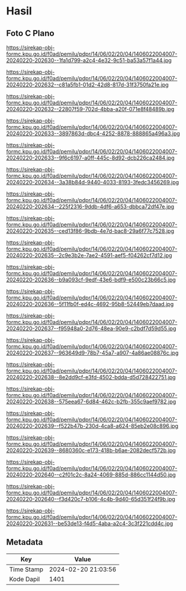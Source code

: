 # Hasil

## Foto C Plano

https://sirekap-obj-formc.kpu.go.id/f0ad/pemilu/pdpr/14/06/02/20/04/1406022004007-20240220-202630--1fa1d799-a2c4-4e32-9c51-ba53a57f1a44.jpg

https://sirekap-obj-formc.kpu.go.id/f0ad/pemilu/pdpr/14/06/02/20/04/1406022004007-20240220-202632--c81a5fb1-01d2-42d8-817d-31f3750fa21e.jpg

https://sirekap-obj-formc.kpu.go.id/f0ad/pemilu/pdpr/14/06/02/20/04/1406022004007-20240220-202632--22807f59-702d-4bba-a20f-071e8f48489b.jpg

https://sirekap-obj-formc.kpu.go.id/f0ad/pemilu/pdpr/14/06/02/20/04/1406022004007-20240220-202633--3897863d-dbc4-4252-8878-888865a496a3.jpg

https://sirekap-obj-formc.kpu.go.id/f0ad/pemilu/pdpr/14/06/02/20/04/1406022004007-20240220-202633--9f6c6197-a0ff-445c-8d92-dcb226ca2484.jpg

https://sirekap-obj-formc.kpu.go.id/f0ad/pemilu/pdpr/14/06/02/20/04/1406022004007-20240220-202634--3a38b84d-9440-4033-8193-3fedc3456269.jpg

https://sirekap-obj-formc.kpu.go.id/f0ad/pemilu/pdpr/14/06/02/20/04/1406022004007-20240220-202634--225f2316-9ddb-4df6-a653-dbbca72df47e.jpg

https://sirekap-obj-formc.kpu.go.id/f0ad/pemilu/pdpr/14/06/02/20/04/1406022004007-20240220-202635--ced13f86-9bdb-4e7d-bac8-29a6f77c7528.jpg

https://sirekap-obj-formc.kpu.go.id/f0ad/pemilu/pdpr/14/06/02/20/04/1406022004007-20240220-202635--2c9e3b2e-7ae2-4591-aef5-f04262cf7d12.jpg

https://sirekap-obj-formc.kpu.go.id/f0ad/pemilu/pdpr/14/06/02/20/04/1406022004007-20240220-202636--b9a093cf-9edf-43e6-bdf9-e500c23b66c5.jpg

https://sirekap-obj-formc.kpu.go.id/f0ad/pemilu/pdpr/14/06/02/20/04/1406022004007-20240220-202636--5f11fb0f-ed4c-4692-95b8-52449eb7daad.jpg

https://sirekap-obj-formc.kpu.go.id/f0ad/pemilu/pdpr/14/06/02/20/04/1406022004007-20240220-202637--f95948a0-2d76-48ea-90e9-c2bdf7d59d55.jpg

https://sirekap-obj-formc.kpu.go.id/f0ad/pemilu/pdpr/14/06/02/20/04/1406022004007-20240220-202637--963649d9-78b7-45a7-a907-4a86ae08876c.jpg

https://sirekap-obj-formc.kpu.go.id/f0ad/pemilu/pdpr/14/06/02/20/04/1406022004007-20240220-202638--8e2dd9cf-e3fd-4502-bdda-d5d728422751.jpg

https://sirekap-obj-formc.kpu.go.id/f0ad/pemilu/pdpr/14/06/02/20/04/1406022004007-20240220-202638--575eea67-6d84-462c-b2fb-355c9aef9782.jpg

https://sirekap-obj-formc.kpu.go.id/f0ad/pemilu/pdpr/14/06/02/20/04/1406022004007-20240220-202639--f522b47b-230d-4ca8-a624-85eb2e08c896.jpg

https://sirekap-obj-formc.kpu.go.id/f0ad/pemilu/pdpr/14/06/02/20/04/1406022004007-20240220-202639--8680360c-e173-418b-b6ae-2082decf572b.jpg

https://sirekap-obj-formc.kpu.go.id/f0ad/pemilu/pdpr/14/06/02/20/04/1406022004007-20240220-202640--c2f01c2c-8a24-4069-885d-886cc1144d50.jpg

https://sirekap-obj-formc.kpu.go.id/f0ad/pemilu/pdpr/14/06/02/20/04/1406022004007-20240220-202640--f3d420c7-b106-4c4b-9d40-65d351f24f9b.jpg

https://sirekap-obj-formc.kpu.go.id/f0ad/pemilu/pdpr/14/06/02/20/04/1406022004007-20240220-202631--be53de13-f4d5-4aba-a2c4-3c3f221cdd4c.jpg


## Metadata

| Key        | Value               |
| ---------- | ------------------- |
| Time Stamp | 2024-02-20 21:03:56 |
| Kode Dapil | 1401                |



